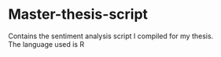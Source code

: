 # Master-thesis-script
Contains the sentiment analysis script I compiled for my thesis.  
The language used is R

